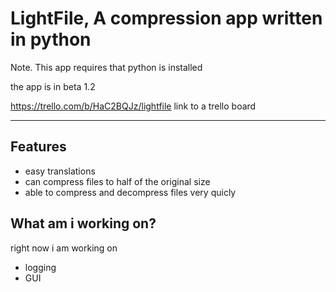 
# LightFile, A compression app written in python


Note. This app requires that python is installed

the app is in beta 1.2

https://trello.com/b/HaC2BQJz/lightfile link to a trello board

***
## Features
- easy translations
- can compress files to half of the original size
- able to compress and decompress files very quicly

## What am i working on?
right now i am working on

- logging
- GUI

